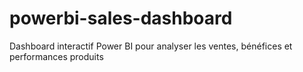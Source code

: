 # powerbi-sales-dashboard
Dashboard interactif Power BI pour analyser les ventes, bénéfices et performances produits
